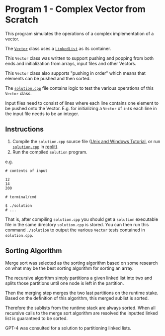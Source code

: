 # Program 1 - Complex Vector from Scratch

This program simulates the operations of a complex implementation of a vector.

The [`Vector`](./Vector.h) class uses a [`LinkedList`](./containers/LinkedList.h) as its container.

This `Vector` class was written to support pushing and popping from both ends and initialization from arrays, input files and other Vectors.

This `Vector` class also supports "pushing in order" which means that elements can be pushed and then sorted.

The [`solution.cpp`](./solution.cpp) file contains logic to test the various operations of this `Vector` class.

Input files need to consist of lines where each line contains one element to be pushed onto the Vector. E.g. for initializing a `Vector` of `int`s each line in the input file needs to be an integer.

## Instructions

1. Compile the `solution.cpp` source file ([Unix and Windows Tutorial](https://www.codecademy.com/article/cpp-compile-execute-locally), or run [`solution.cpp`](./solution.cpp) in [replit](https://replit.com/)).
2. Run the compiled `solution` program.

e.g.

```text
# contents of input

12
14
200
```

```console
# terminal/cmd

$ ./solution
# ...
```

That is, after compiling `solution.cpp` you should get a `solution` executable file in the same directory `solution.cpp` is stored. You can then run this command `./solution` to output the various `Vector` tests contained in `solution.cpp`.

## Sorting Algorithm

Merge sort was selected as the sorting algorithm based on some research on what may be the best sorting algorithm for sorting an array.

The recursive algorithm simply partitions a given linked list into two and splits those partitions until one node is left in the partition.

Then the merging step merges the two last partitions on the runtime stake. Based on the definition of this algorithm, this merged sublist is sorted.

Therefore the sublists from the runtime stack are always sorted. When all recursive calls to the merge sort algorithm are resolved the inputted linked list is guaranteed to be sorted.

GPT-4 was consulted for a solution to partitioning linked lists.

